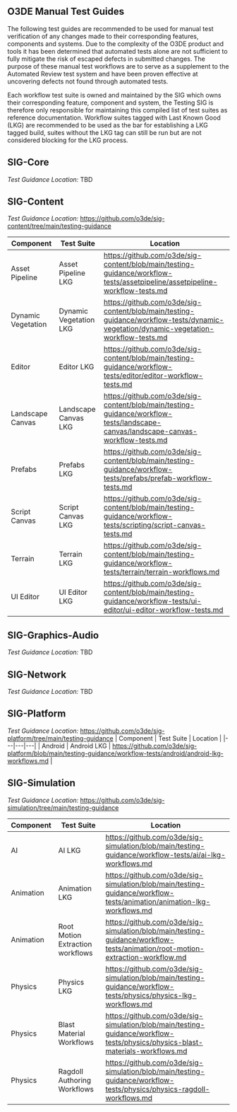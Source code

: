 O3DE Manual Test Guides
--
The following test guides are recommended to be used for manual test verification of any changes made to their corresponding features, components and systems. Due to the complexity of the O3DE product and tools it has been determined that automated tests alone are not sufficient to fully mitigate the risk of escaped defects in submitted changes. The purpose of these manual test workflows are to serve as a supplement to the Automated Review test system and have been proven effective at uncovering defects not found through automated tests.

Each workflow test suite is owned and maintained by the SIG which owns their corresponding feature, component and system, the Testing SIG is therefore only responsible for maintaining this compiled list of test suites as reference documentation. Workflow suites tagged with Last Known Good (LKG) are recommended to be used as the bar for establishing a LKG tagged build, suites without the LKG tag can still be run but are not considered blocking for the LKG process.

SIG-Core
--
*Test Guidance Location:* TBD

SIG-Content
--
*Test Guidance Location:* https://github.com/o3de/sig-content/tree/main/testing-guidance

| Component | Test Suite | Location |
|---|---|---|
| Asset Pipeline | Asset Pipeline LKG | https://github.com/o3de/sig-content/blob/main/testing-guidance/workflow-tests/assetpipeline/assetpipeline-workflow-tests.md |
| Dynamic Vegetation | Dynamic Vegetation LKG | https://github.com/o3de/sig-content/blob/main/testing-guidance/workflow-tests/dynamic-vegetation/dynamic-vegetation-workflow-tests.md | 
| Editor | Editor LKG | https://github.com/o3de/sig-content/blob/main/testing-guidance/workflow-tests/editor/editor-workflow-tests.md |
| Landscape Canvas | Landscape Canvas LKG | https://github.com/o3de/sig-content/blob/main/testing-guidance/workflow-tests/landscape-canvas/landscape-canvas-workflow-tests.md |
| Prefabs | Prefabs LKG | https://github.com/o3de/sig-content/blob/main/testing-guidance/workflow-tests/prefabs/prefab-workflow-tests.md |
| Script Canvas | Script Canvas LKG | https://github.com/o3de/sig-content/blob/main/testing-guidance/workflow-tests/scripting/script-canvas-tests.md |
| Terrain | Terrain LKG | https://github.com/o3de/sig-content/blob/main/testing-guidance/workflow-tests/terrain/terrain-workflows.md |
| UI Editor | UI Editor LKG | https://github.com/o3de/sig-content/blob/main/testing-guidance/workflow-tests/ui-editor/ui-editor-workflow-tests.md |

SIG-Graphics-Audio
--
*Test Guidance Location:* TBD

SIG-Network
--
*Test Guidance Location:* TBD

SIG-Platform
--
*Test Guidance Location:* https://github.com/o3de/sig-platform/tree/main/testing-guidance
| Component | Test Suite | Location |
|---|---|---|
| Android | Android LKG | https://github.com/o3de/sig-platform/blob/main/testing-guidance/workflow-tests/android/android-lkg-workflows.md |

SIG-Simulation
--
*Test Guidance Location:* https://github.com/o3de/sig-simulation/tree/main/testing-guidance

| Component | Test Suite | Location |
|---|---|---|
| AI | AI LKG | https://github.com/o3de/sig-simulation/blob/main/testing-guidance/workflow-tests/ai/ai-lkg-workflows.md |
| Animation | Animation LKG | https://github.com/o3de/sig-simulation/blob/main/testing-guidance/workflow-tests/animation/animation-lkg-workflows.md |
| Animation | Root Motion Extraction workflows | https://github.com/o3de/sig-simulation/blob/main/testing-guidance/workflow-tests/animation/root-motion-extraction-workflow.md |
| Physics | Physics LKG | https://github.com/o3de/sig-simulation/blob/main/testing-guidance/workflow-tests/physics/physics-lkg-workflows.md |
| Physics | Blast Material Workflows | https://github.com/o3de/sig-simulation/blob/main/testing-guidance/workflow-tests/physics/physics-blast-materials-workflows.md |
| Physics | Ragdoll Authoring Workflows | https://github.com/o3de/sig-simulation/blob/main/testing-guidance/workflow-tests/physics/physics-ragdoll-workflows.md |
